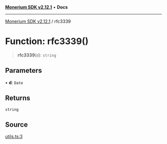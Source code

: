 [**Monerium SDK v2.12.1**](../README.md) • **Docs**

---

[Monerium SDK v2.12.1](../README.md) / rfc3339

# Function: rfc3339()

> **rfc3339**(`d`): `string`

## Parameters

• **d**: `Date`

## Returns

`string`

## Source

[utils.ts:3](https://github.com/monerium/js-monorepo/blob/26e2ea0861cb901d7ae432326a3f8b4932fe0d47/packages/sdk/src/utils.ts#L3)
